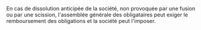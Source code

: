   
 En cas de dissolution anticipée de la société, non provoquée par une fusion ou par une scission, l'assemblée générale des obligataires peut exiger le remboursement des obligations et la société peut l'imposer.  

  
